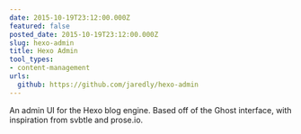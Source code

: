 ```yaml
---
date: 2015-10-19T23:12:00.000Z
featured: false
posted_date: 2015-10-19T23:12:00.000Z
slug: hexo-admin
title: Hexo Admin
tool_types:
- content-management
urls:
  github: https://github.com/jaredly/hexo-admin
---
```


An admin UI for the Hexo blog engine. Based off of the Ghost interface, with inspiration from svbtle and prose.io.




